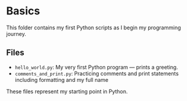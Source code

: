 # Basics

This folder contains my first Python scripts as I begin my programming journey.

## Files
- `hello_world.py`: My very first Python program — prints a greeting.
- `comments_and_print.py`: Practicing comments and print statements including formatting and my full name

These files represent my starting point in Python.
